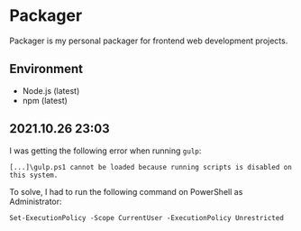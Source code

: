 # Packager

Packager is my personal packager for frontend web development projects.

## Environment

* Node.js (latest)
* npm (latest)

## 2021.10.26 23:03

I was getting the following error when running `gulp`:
```
[...]\gulp.ps1 cannot be loaded because running scripts is disabled on this system.
```
To solve, I had to run the following command on PowerShell as Administrator:
```
Set-ExecutionPolicy -Scope CurrentUser -ExecutionPolicy Unrestricted
```
